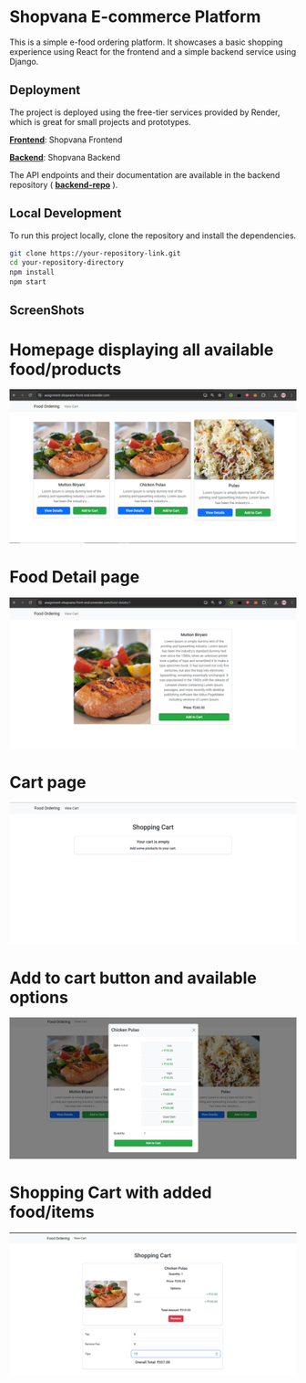 # Shopvana E-commerce Platform

This is a simple e-food ordering platform. It showcases a basic shopping experience using React for the frontend and a simple backend service using Django.

## Deployment

The project is deployed using the free-tier services provided by Render, which is great for small projects and prototypes.

**[Frontend](https://assignment-shopvana-front-end.onrender.com)**: Shopvana Frontend

**[Backend](https://assignment-shopvana-backend-1.onrender.com)**: Shopvana Backend

The API endpoints and their documentation are available in the backend repository ( **[backend-repo](https://github.com/ADresteRR/assignment-shopvana-backend/tree/master)** ).

## Local Development

To run this project locally, clone the repository and install the dependencies.

```sh
git clone https://your-repository-link.git
cd your-repository-directory
npm install
npm start
```

## ScreenShots

# Homepage displaying all available food/products
![HomePage](https://github.com/ADresteRR/assignment-shopvana-front-end/blob/master/screenshot/ss1.png)

# Food Detail page
![Food Detail page](https://github.com/ADresteRR/assignment-shopvana-front-end/blob/master/screenshot/ss2.png)

# Cart page
![empty cart page](https://github.com/ADresteRR/assignment-shopvana-front-end/blob/master/screenshot/ss3.png)

# Add to cart button and available options
![available options](https://github.com/ADresteRR/assignment-shopvana-front-end/blob/master/screenshot/ss4.png)

# Shopping Cart with added food/items
![cart with items](https://github.com/ADresteRR/assignment-shopvana-front-end/blob/master/screenshot/ss5.png)
